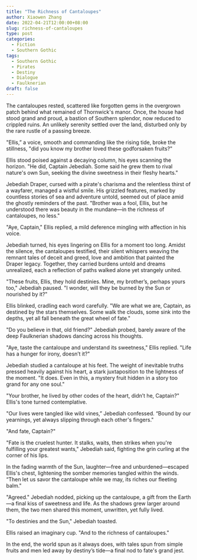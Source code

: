```yaml
---
title: "The Richness of Cantaloupes"
author: Xiaowen Zhang
date: 2022-04-21T12:00:00+08:00
slug: richness-of-cantaloupes
type: post
categories:
  - Fiction
  - Southern Gothic
tags:
  - Southern Gothic
  - Pirates
  - Destiny
  - Dialogue
  - Faulknerian
draft: false
---
```


The cantaloupes rested, scattered like forgotten gems in the overgrown patch behind what remained of Thornwick's manor. Once, the house had stood grand and proud, a bastion of Southern splendor, now reduced to crippled ruins. An unlikely serenity settled over the land, disturbed only by the rare rustle of a passing breeze.

"Ellis,” a voice, smooth and commanding like the rising tide, broke the stillness, "did you know my brother loved these godforsaken fruits?"

Ellis stood poised against a decaying column, his eyes scanning the horizon. "He did, Captain Jebediah. Some said he grew them to rival nature's own Sun, seeking the divine sweetness in their fleshy hearts."

Jebediah Draper, cursed with a pirate's charisma and the relentless thirst of a wayfarer, managed a wistful smile. His grizzled features, marked by countless stories of sea and adventure untold, seemed out of place amid the ghostly reminders of the past. "Brother was a fool, Ellis, but he understood there was beauty in the mundane—in the richness of cantaloupes, no less."

"Aye, Captain," Ellis replied, a mild deference mingling with affection in his voice.

Jebediah turned, his eyes lingering on Ellis for a moment too long. Amidst the silence, the cantaloupes testified, their silent whispers weaving the remnant tales of deceit and greed, love and ambition that painted the Draper legacy. Together, they carried burdens untold and dreams unrealized, each a reflection of paths walked alone yet strangely united.

"These fruits, Ellis, they hold destinies. Mine, my brother’s, perhaps yours too," Jebediah paused. "I wonder, will they be burned by the Sun or nourished by it?"

Ellis blinked, cradling each word carefully. "We are what we are, Captain, as destined by the stars themselves. Some walk the clouds, some sink into the depths, yet all fall beneath the great wheel of fate."

"Do you believe in that, old friend?" Jebediah probed, barely aware of the deep Faulknerian shadows dancing across his thoughts.

"Aye, taste the cantaloupe and understand its sweetness," Ellis replied. "Life has a hunger for irony, doesn’t it?"

Jebediah studied a cantaloupe at his feet. The weight of inevitable truths pressed heavily against his heart, a stark juxtaposition to the lightness of the moment. "It does. Even in this, a mystery fruit hidden in a story too grand for any one soul."

"Your brother, he lived by other codes of the heart, didn’t he, Captain?" Ellis's tone turned contemplative.

"Our lives were tangled like wild vines,” Jebediah confessed. “Bound by our yearnings, yet always slipping through each other's fingers."

"And fate, Captain?"

"Fate is the cruelest hunter. It stalks, waits, then strikes when you're fulfilling your greatest wants," Jebediah said, fighting the grin curling at the corner of his lips.

In the fading warmth of the Sun, laughter—free and unburdened—escaped Ellis's chest, lightening the somber memories tangled within the winds. “Then let us savor the cantaloupe while we may, its riches our fleeting balm."

"Agreed." Jebediah nodded, picking up the cantaloupe, a gift from the Earth—a final kiss of sweetness and life. As the shadows grew larger around them, the two men shared this moment, unwritten, yet fully lived.

"To destinies and the Sun," Jebediah toasted.

Ellis raised an imaginary cup. "And to the richness of cantaloupes."

In the end, the world spun as it always does, with tales spun from simple fruits and men led away by destiny’s tide—a final nod to fate's grand jest.